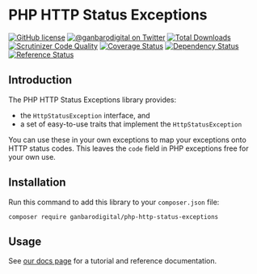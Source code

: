 # PHP HTTP Status Exceptions

[![GitHub license](https://img.shields.io/badge/license-New%20BSD-blue.svg)](https://raw.githubusercontent.com/ganbarodigital/php-http-status-exceptions/develop/LICENSE.md)
[![@ganbarodigital on Twitter](http://img.shields.io/badge/twitter-%40ganbarodigital-blue.svg?style=flat)](https://twitter.com/ganbarodigital)
[![Total Downloads](https://img.shields.io/packagist/dt/ganbarodigital/php-http-status-exceptions.svg?style=flat)](https://packagist.org/packages/ganbarodigital/php-http-status-exceptions)
[![Scrutinizer Code Quality](https://scrutinizer-ci.com/g/ganbarodigital/php-http-status-exceptions/badges/quality-score.png?b=master)](https://scrutinizer-ci.com/g/ganbarodigital/php-http-status-exceptions/?branch=master)
[![Coverage Status](https://coveralls.io/repos/ganbarodigital/php-http-status-exceptions/badge.svg)](https://coveralls.io/r/ganbarodigital/php-http-status-exceptions)
[![Dependency Status](https://www.versioneye.com/php/ganbarodigital:php-http-status-exceptions/dev-master/badge.svg)](https://www.versioneye.com/php/ganbarodigital:php-http-status-exceptions/dev-master)
[![Reference Status](https://www.versioneye.com/php/ganbarodigital:php-http-status-exceptions/reference_badge.svg?style=flat)](https://www.versioneye.com/php/ganbarodigital:php-http-status-exceptions/references)
## Introduction

The PHP HTTP Status Exceptions library provides:

* the `HttpStatusException` interface, and
* a set of easy-to-use traits that implement the `HttpStatusException`

You can use these in your own exceptions to map your exceptions onto HTTP status codes. This leaves the `code` field in PHP exceptions free for your own use.

## Installation

Run this command to add this library to your `composer.json` file:

    composer require ganbarodigital/php-http-status-exceptions

## Usage

See [our docs page](http://ganbarodigital.github.io/php-http-status-exceptions) for a tutorial and reference documentation.
